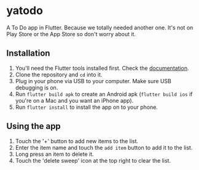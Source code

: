 # yatodo

A To Do app in Flutter. Because we totally needed another one. It's not on Play Store or
the App Store so don't worry about it.

## Installation

1. You'll need the Flutter tools installed first. Check the [documentation](https://flutter.io/).
2. Clone the repository and `cd` into it.
3. Plug in your phone via USB to your computer. Make sure USB debugging is on.
4. Run `flutter build apk` to create an Android apk (`flutter build ios` if you're on a
   Mac and you want an iPhone app).
5. Run `flutter install` to install the app on to your phone.

## Using the app
1. Touch the '+' button to add new items to the list.
2. Enter the item name and touch the `add item` button to add it to the list.
3. Long press an item to delete it.
4. Touch the 'delete sweep' icon at the top right to clear the list.
